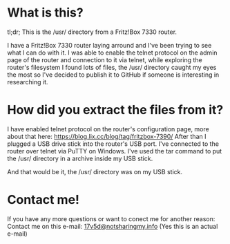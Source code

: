 # What is this?

tl;dr; This is the /usr/ directory from a Fritz!Box 7330 router.

I have a Fritz!Box 7330 router laying arround and I've been trying to see what I can do with it.
I was able to enable the telnet protocol on the admin page of the router and connection to it via telnet, while exploring the router's filesystem I found lots of files, the /usr/ directory caught my eyes the most so I've decided to publish it to GitHub if someone is interesting in researching it.

# How did you extract the files from it?

I have enabled telnet protocol on the router's configuration page, more about that here: https://blog.lix.cc/blog/tag/fritzbox-7390/
After than I plugged a USB drive stick into the router's USB port.
I've connected to the router over telnet via PuTTY on Windows.
I've used the tar command to put the /usr/ directory in a archive inside my USB stick.

And that would be it, the /usr/ directory was on my USB stick.

# Contact me!

If you have any more questions or want to conect me for another reason:
Contact me on this e-mail: 17v5d@notsharingmy.info (Yes this is an actual e-mail)
